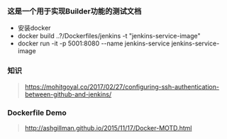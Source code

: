 ### 这是一个用于实现Builder功能的测试文档

* 安装docker
* docker build ..?/Dockerfiles/jenkins -t "jenkins-service-image"
* docker run -it -p 5001:8080 --name jenkins-service jenkins-service-image

### 知识
> https://mohitgoyal.co/2017/02/27/configuring-ssh-authentication-between-github-and-jenkins/

### Dockerfile Demo
> http://ashgillman.github.io/2015/11/17/Docker-MOTD.html
